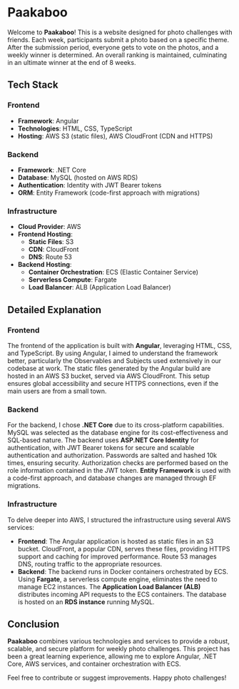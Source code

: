 # Paakaboo

Welcome to **Paakaboo**! This is a website designed for photo challenges with friends. Each week, participants submit a photo based on a specific theme. After the submission period, everyone gets to vote on the photos, and a weekly winner is determined. An overall ranking is maintained, culminating in an ultimate winner at the end of 8 weeks.

## Tech Stack

### Frontend
- **Framework**: Angular
- **Technologies**: HTML, CSS, TypeScript
- **Hosting**: AWS S3 (static files), AWS CloudFront (CDN and HTTPS)

### Backend
- **Framework**: .NET Core
- **Database**: MySQL (hosted on AWS RDS)
- **Authentication**: Identity with JWT Bearer tokens
- **ORM**: Entity Framework (code-first approach with migrations)

### Infrastructure
- **Cloud Provider**: AWS
- **Frontend Hosting**:
  - **Static Files**: S3
  - **CDN**: CloudFront
  - **DNS**: Route 53
- **Backend Hosting**:
  - **Container Orchestration**: ECS (Elastic Container Service)
  - **Serverless Compute**: Fargate
  - **Load Balancer**: ALB (Application Load Balancer)

## Detailed Explanation

### Frontend
The frontend of the application is built with **Angular**, leveraging HTML, CSS, and TypeScript. By using Angular, I aimed to understand the framework better, particularly the Observables and Subjects used extensively in our codebase at work. The static files generated by the Angular build are hosted in an AWS S3 bucket, served via AWS CloudFront. This setup ensures global accessibility and secure HTTPS connections, even if the main users are from a small town.

### Backend
For the backend, I chose **.NET Core** due to its cross-platform capabilities. MySQL was selected as the database engine for its cost-effectiveness and SQL-based nature. The backend uses **ASP.NET Core Identity** for authentication, with JWT Bearer tokens for secure and scalable authentication and authorization. Passwords are salted and hashed 10k times, ensuring security. Authorization checks are performed based on the role information contained in the JWT token. **Entity Framework** is used with a code-first approach, and database changes are managed through EF migrations.

### Infrastructure
To delve deeper into AWS, I structured the infrastructure using several AWS services:
- **Frontend**: The Angular application is hosted as static files in an S3 bucket. CloudFront, a popular CDN, serves these files, providing HTTPS support and caching for improved performance. Route 53 manages DNS, routing traffic to the appropriate resources.
- **Backend**: The backend runs in Docker containers orchestrated by ECS. Using **Fargate**, a serverless compute engine, eliminates the need to manage EC2 instances. The **Application Load Balancer (ALB)** distributes incoming API requests to the ECS containers. The database is hosted on an **RDS instance** running MySQL.

## Conclusion
**Paakaboo** combines various technologies and services to provide a robust, scalable, and secure platform for weekly photo challenges. This project has been a great learning experience, allowing me to explore Angular, .NET Core, AWS services, and container orchestration with ECS.

Feel free to contribute or suggest improvements. Happy photo challenges!
